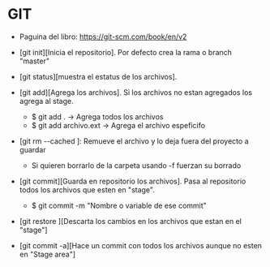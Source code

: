 GIT
===

- Paguina del libro: https://git-scm.com/book/en/v2


- [git init][Inicia el repositorio]. Por defecto crea la rama o branch "master"
- [git status][muestra el estatus de los archivos].
- [git add][Agrega los archivos]. Si los archivos no estan agregados los agrega al stage.
    + $ git add .  -> Agrega todos los archivos
    + $ git add archivo.ext  -> Agrega el archivo espeficifo
- [git rm --cached <file>]: Remueve el archivo y lo deja fuera del proyecto a guardar
    + Si quieren borrarlo de la carpeta usando -f fuerzan su borrado
- [git commit][Guarda en repositorio los archivos]. Pasa al repositorio todos los archivos que esten en "stage".
    + $ git commit -m "Nombre o variable de ese commit"
- [git restore <file>][Descarta los cambios en los archivos que estan en el "stage"]
- [git commit -a][Hace un commit con todos los archivos aunque no esten en "Stage area"]
